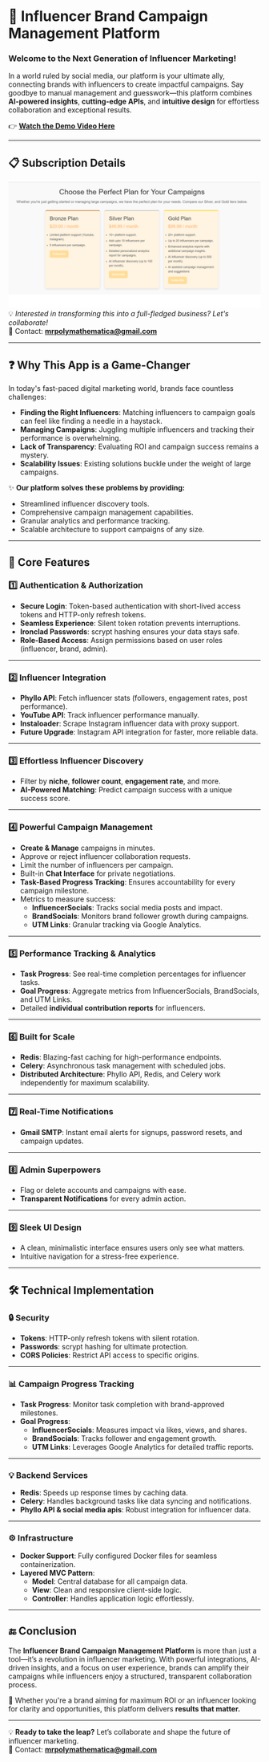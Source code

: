 # 🎯 **Influencer Brand Campaign Management Platform**  

### **Welcome to the Next Generation of Influencer Marketing!**  
In a world ruled by social media, our platform is your ultimate ally, connecting brands with influencers to create impactful campaigns. Say goodbye to manual management and guesswork—this platform combines **AI-powered insights**, **cutting-edge APIs**, and **intuitive design** for effortless collaboration and exceptional results.  

👉 [**Watch the Demo Video Here**](https://genny.lovo.ai/share/b04c109c-5d69-441f-be8f-6a51cc4b6e15)  

---

## 📋 **Subscription Details**
![Subscription Page](ShowCase/subscription.png)  
💡 *Interested in transforming this into a full-fledged business? Let's collaborate!*  
📧 Contact: **mrpolymathematica@gmail.com**  

---

## ❓ **Why This App is a Game-Changer**  

In today's fast-paced digital marketing world, brands face countless challenges:  

- **Finding the Right Influencers**: Matching influencers to campaign goals can feel like finding a needle in a haystack.  
- **Managing Campaigns**: Juggling multiple influencers and tracking their performance is overwhelming.  
- **Lack of Transparency**: Evaluating ROI and campaign success remains a mystery.  
- **Scalability Issues**: Existing solutions buckle under the weight of large campaigns.  

✨ **Our platform solves these problems by providing:**  
- Streamlined influencer discovery tools.  
- Comprehensive campaign management capabilities.  
- Granular analytics and performance tracking.  
- Scalable architecture to support campaigns of any size.  

---

## 🌟 **Core Features**  

### 1️⃣ **Authentication & Authorization**  
- **Secure Login**: Token-based authentication with short-lived access tokens and HTTP-only refresh tokens.  
- **Seamless Experience**: Silent token rotation prevents interruptions.  
- **Ironclad Passwords**: scrypt hashing ensures your data stays safe.  
- **Role-Based Access**: Assign permissions based on user roles (influencer, brand, admin).  

---

### 2️⃣ **Influencer Integration**  
- **Phyllo API**: Fetch influencer stats (followers, engagement rates, post performance).  
- **YouTube API**: Track influencer performance manually.  
- **Instaloader**: Scrape Instagram influencer data with proxy support.  
- **Future Upgrade**: Instagram API integration for faster, more reliable data.  

---

### 3️⃣ **Effortless Influencer Discovery**  
- Filter by **niche**, **follower count**, **engagement rate**, and more.  
- **AI-Powered Matching**: Predict campaign success with a unique success score.  

---

### 4️⃣ **Powerful Campaign Management**  
- **Create & Manage** campaigns in minutes.  
- Approve or reject influencer collaboration requests.  
- Limit the number of influencers per campaign.  
- Built-in **Chat Interface** for private negotiations.  
- **Task-Based Progress Tracking**: Ensures accountability for every campaign milestone.  
- Metrics to measure success:  
  - **InfluencerSocials**: Tracks social media posts and impact.  
  - **BrandSocials**: Monitors brand follower growth during campaigns.  
  - **UTM Links**: Granular tracking via Google Analytics.  

---

### 5️⃣ **Performance Tracking & Analytics**  
- **Task Progress**: See real-time completion percentages for influencer tasks.  
- **Goal Progress**: Aggregate metrics from InfluencerSocials, BrandSocials, and UTM Links.  
- Detailed **individual contribution reports** for influencers.  

---

### 6️⃣ **Built for Scale**  
- **Redis**: Blazing-fast caching for high-performance endpoints.  
- **Celery**: Asynchronous task management with scheduled jobs.  
- **Distributed Architecture**: Phyllo API, Redis, and Celery work independently for maximum scalability.  

---

### 7️⃣ **Real-Time Notifications**  
- **Gmail SMTP**: Instant email alerts for signups, password resets, and campaign updates.  

---

### 8️⃣ **Admin Superpowers**  
- Flag or delete accounts and campaigns with ease.  
- **Transparent Notifications** for every admin action.  

---

### 9️⃣ **Sleek UI Design**  
- A clean, minimalistic interface ensures users only see what matters.  
- Intuitive navigation for a stress-free experience.  

---

## 🛠️ **Technical Implementation**  

### 🔒 **Security**  
- **Tokens**: HTTP-only refresh tokens with silent rotation.  
- **Passwords**: scrypt hashing for ultimate protection.  
- **CORS Policies**: Restrict API access to specific origins.  

---

### 📊 **Campaign Progress Tracking**  
- **Task Progress**: Monitor task completion with brand-approved milestones.  
- **Goal Progress**:  
  - **InfluencerSocials**: Measures impact via likes, views, and shares.  
  - **BrandSocials**: Tracks follower and engagement growth.  
  - **UTM Links**: Leverages Google Analytics for detailed traffic reports.  

---

### 💡 **Backend Services**  
- **Redis**: Speeds up response times by caching data.  
- **Celery**: Handles background tasks like data syncing and notifications.  
- **Phyllo API & social media apis**: Robust integration for influencer data.  

---

### ⚙️ **Infrastructure**  
- **Docker Support**: Fully configured Docker files for seamless containerization.  
- **Layered MVC Pattern**:  
  - **Model**: Central database for all campaign data.  
  - **View**: Clean and responsive client-side logic.  
  - **Controller**: Handles application logic effortlessly.  

---

## 🔚 **Conclusion**  

The **Influencer Brand Campaign Management Platform** is more than just a tool—it’s a revolution in influencer marketing. With powerful integrations, AI-driven insights, and a focus on user experience, brands can amplify their campaigns while influencers enjoy a structured, transparent collaboration process.  

🎯 Whether you're a brand aiming for maximum ROI or an influencer looking for clarity and opportunities, this platform delivers **results that matter.**  

---

💡 **Ready to take the leap?** Let’s collaborate and shape the future of influencer marketing.  
📧 Contact: **mrpolymathematica@gmail.com**